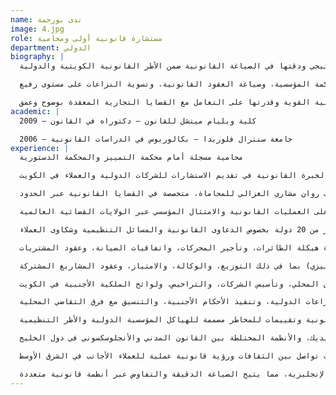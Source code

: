 ```yaml
---
name: ندى بورحمة
image: 4.jpg
role: مستشارة قانونية أولى ومحامية
department: الدولي
biography: |
  ندى هي محامية ومستشارة قانونية ذات خبرة واسعة، وتشغل حاليًا منصب مستشارة قانونية في القسم الدولي بمكتب روان مشاري الغزالي للمحاماة. تتخصص في المعاملات عبر الحدود، والتقاضي التجاري، والاستشارات في العقود الدولية، وتشتهر بتفكيرها الاستراتيجي ودقتها في الصياغة القانونية ضمن الأطر القانونية الكويتية والدولية.

  شغلت سابقًا منصب نائب مدير الشؤون القانونية في الخطوط الجوية الكويتية، حيث اكتسبت خبرة واسعة في قانون الطيران، بما في ذلك مفاوضات إعادة هيكلة الطائرات، وتأجير المحركات، واتفاقيات الصيانة، والعقود الكبيرة للمشتريات. شمل عملها أيضًا الحوكمة المؤسسية، وصياغة العقود القانونية، وتسوية النزاعات على مستوى رفيع.

  ندى حاصلة على دكتوراه في القانون من كلية ويليام ميتشل للقانون وبكالوريوس في الدراسات القانونية من جامعة سنترال فلوريدا. تتقن اللغتين العربية والإنجليزية، وتُعرف بقدرتها القانونية القوية وقدرتها على التعامل مع القضايا التجارية المعقدة بوضوح وعمق.
academic: |
  كلية ويليام ميتشل للقانون – دكتوراه في القانون – 2009

  جامعة سنترال فلوريدا – بكالوريوس في الدراسات القانونية – 2006
experience: |
  محامية مسجلة أمام محكمة التمييز والمحكمة الدستورية

  أكثر من 15 عامًا من الخبرة القانونية في تقديم الاستشارات للشركات الدولية والعملاء في الكويت

  مستشارة قانونية في القسم الدولي بمكتب روان مشاري الغزالي للمحاماة، متخصصة في القضايا القانونية عبر الحدود

  نائب مدير الشؤون القانونية السابق في الخطوط الجوية الكويتية، أشرفت على العمليات القانونية والامتثال المؤسسي عبر الولايات القضائية العالمية

  إدارة والتواصل مع مكاتب الخطوط الجوية الكويتية في أكثر من 20 دولة بخصوص الدعاوى القانونية والمسائل التنظيمية وشكاوى العملاء

  قيادة مفاوضات معقدة حول إعادة هيكلة الطائرات، وتأجير المحركات، واتفاقيات الصيانة، وعقود المشتريات

  صياغة وتفاوض عقود تجارية ثنائية اللغة (عربي–إنجليزي) بما في ذلك التوزيع، والوكالة، والامتياز، وعقود المشاريع المشتركة

  تقديم الاستشارات للعملاء الدوليين حول دخول السوق المحلي، وتأسيس الشركات، والتراخيص، ولوائح الملكية الأجنبية في الكويت

  تقديم الدعم القانوني في النزاعات الدولية، وتنفيذ الأحكام الأجنبية، والتنسيق مع فرق التقاضي المحلية

  إعداد مذكرات قانونية وتقييمات للمخاطر مصممة للهياكل المؤسسية الدولية والأطر التنظيمية

  الإلمام بالمعايير القانونية الدولية، وعقود الفيديك، والأنظمة المختلطة بين القانون المدني والأنجلوسكسوني في دول الخليج

  مهارات تواصل بين الثقافات ورؤية قانونية عملية للعملاء الأجانب في الشرق الأوسط

  إتقان العربية والإنجليزية، مما يتيح الصياغة الدقيقة والتفاوض عبر أنظمة قانونية متعددة
---
```

